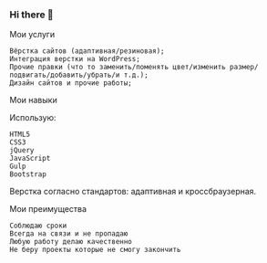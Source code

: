 ### Hi there 👋

<!--
**Nikitasapego/Nikitasapego** is a ✨ _special_ ✨ repository because its `README.md` (this file) appears on your GitHub profile.

Here are some ideas to get you started:

- 🔭 I’m currently working on ...
- 🌱 I’m currently learning ...
- 👯 I’m looking to collaborate on ...
- 🤔 I’m looking for help with ...
- 💬 Ask me about ...
- 📫 How to reach me: ...
- 😄 Pronouns: ...
- ⚡ Fun fact: ...
-->

Мои услуги

    Вёрстка сайтов (адаптивная/резиновая);
    Интеграция верстки на WordPress;
    Прочие правки (что то заменить/поменять цвет/изменить размер/подвигать/добавить/убрать/и т.д.);
    Дизайн сайтов и прочие работы;


Мои навыки

Использую:

    HTML5
    CSS3
    jQuery
    JavaScript
    Gulp
    Bootstrap

Верстка согласно стандартов: адаптивная и кросcбраузерная.

Мои преимущества

    Соблюдаю сроки
    Всегда на связи и не пропадаю
    Любую работу делаю качественно
    Не беру проекты которые не смогу закончить


